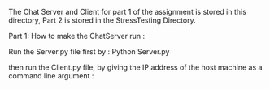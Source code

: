The Chat Server and Client for part 1 of the assignment is stored in this directory, Part 2 is stored in the StressTesting
Directory.

Part 1:
How to make the ChatServer run :

Run the Server.py file first by :
Python Server.py

then run the Client.py file, by giving the IP address of the host machine as a command line argument :
